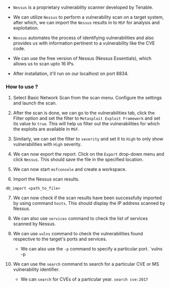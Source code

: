 
+ `Nessus` is a proprietary vulnerability scanner developed by Tenable. 

+ We can utilize `Nessus` to perform a vulnerability scan on a target system, after which, we can import the `Nessus` results in to `MSF` for analysis and exploitation. 

+ `Nessus` automates the process of identifying vulnerabilities and also provides us with information pertinent to a vulnerability like the CVE code. 

+ We can use the free version of Nessus (Nessus Essentials), which allows us to scan upto 16 IPs. 

- After installation, it'll run on our localhost on port 8834.

### How to use ?

1. Select Basic Network Scan from the scan menu. Configure the settings and launch the scan.

2. After the scan is done, we can go to the vulnerabilities tab, click the Filter option and set the filter to `Metasploit Exploit Framework` and set its value to `true`. This will help us filter out the vulnerabilities for which the exploits are available in `MSF`.

3. Similarly, we can set the filter to `severity` and set it to `High` to only show vulnerabilities with `High` severity. 

4. We can now export the report. Click on the `Export` drop-down menu and click `Nessus`. This should save the file in the specified location.

5. We can now start `msfconsole` and create a workspace. 

6. Import the Nessus scan results.
```
db_import <path_to_file>
```

7. We can now check if the scan results have been successfully imported by using command `hosts`. This should display the IP address scanned by Nessus.

8. We can also use `services` command to check the list of services scanned by Nessus.

9. We can use `vulns` command to check the vulnerabilities found respective to the target's ports and services.
	+ We can also use the `-p` command to specify a particular port. `vulns -p <port>

10. We can use the `search` command to search for a particular CVE or MS vulnerability identifier.
	+ We can `search` for CVEs of a particular year. `search cve:2017`







